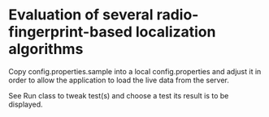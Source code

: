# Evaluation of several radio-fingerprint-based localization algorithms

Copy config.properties.sample into a local config.properties and adjust it in order to allow the application to load the live data from the server.

See Run class to tweak test(s) and choose a test its result is to be displayed.
